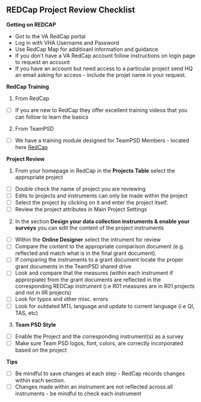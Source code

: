 
## **REDCap Project Review Checklist**

**Getting on REDCAP**
- Got to the VA RedCap portal 
- Log in with VHA Username and Password
- Use RedCap Map for additioanl information and guidance
- If you don't have a VA RedCap account follow instructions on login page to request an account
- If you have an account but need access to a particular project send HQ an email asking for access - include the projet name in your request.

**RedCap Training**
1. From RedCap
- [ ] If you are new to RedCap they offer excellent training videos that you can follow to learn the basics
2. From TeamPSD
- [ ] We have a training module designed for TeamPSD Members - located here [RedCap](https://github.com/lzim/teampsd/tree/master/resources/training_guides/redcap)

**Project Review**
1. From your homepage in RedCap in the **Projects Table** select the appropriate project
- [ ] Double check the name of project you are reviewing
- [ ] Edits to projects and instruments can only be made within the project
- [ ] Select the project by clicking on it and enter the project itself.
- [ ] Review the project attributes in Main Project Settings

2. In the section **Design your data collection instruments & enable your surveys** you can edit the content of the project instruments
- [ ] Within the **Online Designer** select the intrument for review
- [ ] Compare the content to the appropriate comparison document (e.g. reflected and match what is in the final grant document).
- [ ] If comparing the instruments to a grant document locate the proper grant documents in the TeamPSD shared drive
- [ ] Look and compare that the measures (within each instrument if approrpiate) from the grant documents are reflected in the corresponding REDCap instrument (i.e R01 measures are in R01 projects and not in IIR projects) 
- [ ] Look for typos and other misc. errors
- [ ] Look for outdated MTL language and update to current language (i.e QI, TAS, etc)

3. **Team PSD Style**
- [ ] Enable the Project and the corresponding instrument(s) as a survey
- [ ] Make sure Team PSD logos, font, colors, are correctly incorporated based on the project

**Tips**
- [ ] Be mindful to save changes at each step - RedCap records changes within each section.
- [ ] Changes made within an instrument are not reflected across all instruments - be mindful to check each instrument
